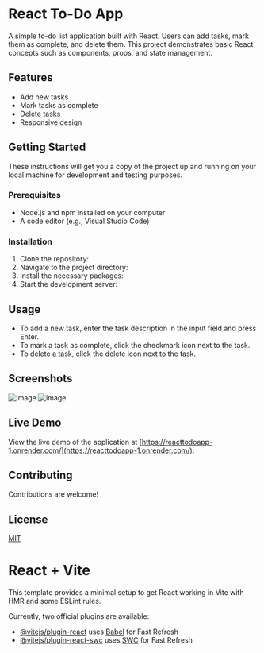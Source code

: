 # React To-Do App

A simple to-do list application built with React. Users can add tasks, mark them as complete, and delete them. This project demonstrates basic React concepts such as components, props, and state management.


## Features

- Add new tasks
- Mark tasks as complete
- Delete tasks
- Responsive design

## Getting Started

These instructions will get you a copy of the project up and running on your local machine for development and testing purposes.

### Prerequisites

- Node.js and npm installed on your computer
- A code editor (e.g., Visual Studio Code)

### Installation

1. Clone the repository:
2. Navigate to the project directory:
3. Install the necessary packages:
4. Start the development server:

## Usage

- To add a new task, enter the task description in the input field and press Enter.
- To mark a task as complete, click the checkmark icon next to the task.
- To delete a task, click the delete icon next to the task.

## Screenshots

![image](https://github.com/Yashendra25/ReactToDoApp/assets/100985842/478a1c4b-40ea-4c87-bc61-ffd619b439c0)
![image](https://github.com/Yashendra25/ReactToDoApp/assets/100985842/830f3664-de19-4f1a-8522-709a18e1a598)


## Live Demo

View the live demo of the application at [https://reacttodoapp-1.onrender.com/](https://reacttodoapp-1.onrender.com/).


## Contributing

Contributions are welcome! 

## License

[MIT](LICENSE)

# React + Vite

This template provides a minimal setup to get React working in Vite with HMR and some ESLint rules.

Currently, two official plugins are available:

- [@vitejs/plugin-react](https://github.com/vitejs/vite-plugin-react/blob/main/packages/plugin-react/README.md) uses [Babel](https://babeljs.io/) for Fast Refresh
- [@vitejs/plugin-react-swc](https://github.com/vitejs/vite-plugin-react-swc) uses [SWC](https://swc.rs/) for Fast Refresh
